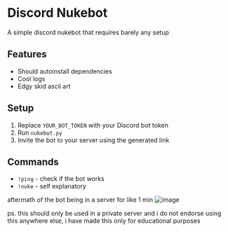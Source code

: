 # Discord Nukebot
A simple discord nukebot that requires barely any setup

## Features

- Should autoinstall dependencies
- Cool logs
- Edgy skid ascii art

## Setup

1. Replace `YOUR_BOT_TOKEN` with your Discord bot token
2. Run `nukebot.py`
3. Invite the bot to your server using the generated link

## Commands

- `!ping` - check if the bot works
- `!nuke` - self explanatory

aftermath of the bot being in a server for like 1 min
![image](https://github.com/user-attachments/assets/f77047e1-a807-496d-b707-71cfe34fc3ac)


ps. this should only be used in a private server and i do not endorse using this anywhere else, i have made this only for educational purposes
